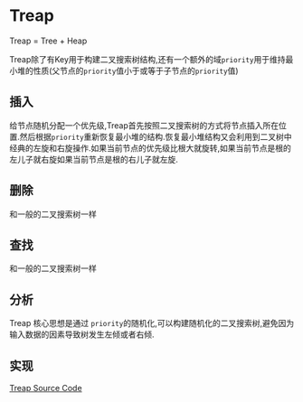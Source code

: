 # Treap

Treap = Tree + Heap

Treap除了有Key用于构建二叉搜索树结构,还有一个额外的域`priority`用于维持最小堆的性质(父节点的`priority`值小于或等于子节点的`priority`值)

## 插入

给节点随机分配一个优先级,Treap首先按照二叉搜索树的方式将节点插入所在位置.然后根据`priority`重新恢复最小堆的结构.恢复最小堆结构又会利用到二叉树中经典的左旋和右旋操作.如果当前节点的优先级比根大就旋转,如果当前节点是根的左儿子就右旋如果当前节点是根的右儿子就左旋.

## 删除

和一般的二叉搜索树一样

## 查找

和一般的二叉搜索树一样

## 分析

Treap 核心思想是通过 `priority`的随机化,可以构建随机化的二叉搜索树,避免因为输入数据的因素导致树发生左倾或者右倾.

## 实现

[Treap Source Code](../src/tree/Treap.js)